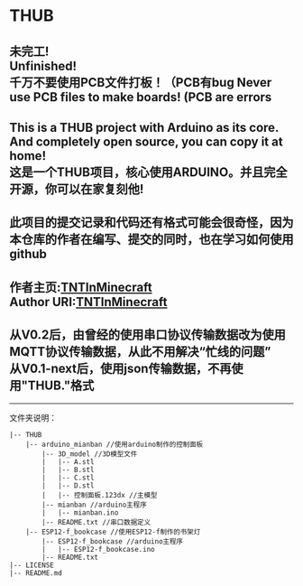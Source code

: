 # THUB
未完工!  
Unfinished!  
千万不要使用PCB文件打板！（PCB有bug
Never use PCB files to make boards! (PCB are errors
---
This is a THUB project with Arduino as its core. And completely open source, you can copy it at home!  
这是一个THUB项目，核心使用ARDUINO。并且完全开源，你可以在家复刻他!
---
此项目的提交记录和代码还有格式可能会很奇怪，因为本仓库的作者在编写、提交的同时，也在学习如何使用github
---
作者主页:[TNTInMinecraft](http://www.tntinminecraft.tech/)  
Author URI:[TNTInMinecraft](http://www.tntinminecraft.tech/)
---
从V0.2后，由曾经的使用串口协议传输数据改为使用MQTT协议传输数据，从此不用解决“忙线的问题”  
从V0.1-next后，使用json传输数据，不再使用"THUB."格式  
---
---
文件夹说明：  
```
|-- THUB
    |-- arduino_mianban //使用arduino制作的控制面板
        |-- 3D_model //3D模型文件
        |   |-- A.stl
        |   |-- B.stl
        |   |-- C.stl
        |   |-- D.stl
        |   |-- 控制面板.123dx //主模型
        |-- mianban //arduino主程序
        |   |-- mianban.ino
        |-- README.txt //串口数据定义
    |-- ESP12-f_bookcase //使用ESP12-f制作的书架灯
        |-- ESP12-f_bookcase //arduino主程序
        |   |-- ESP12-f_bookcase.ino
        |-- README.txt
|-- LICENSE
|-- README.md
```
